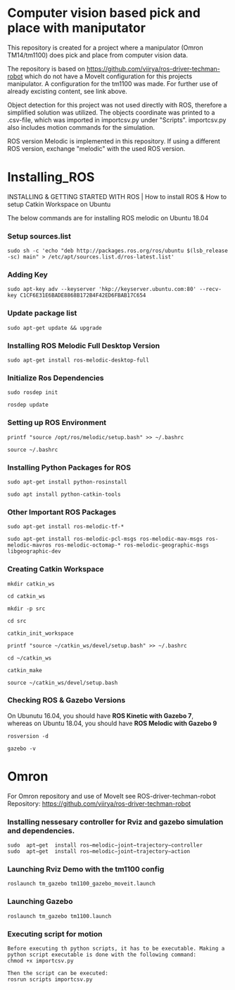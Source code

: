 # Computer vision based pick and place with maniputator

This repository is created for a project where a manipulator (Omron TM14/tm1100) does pick and place from computer vision data.

The repository is based on https://github.com/viirya/ros-driver-techman-robot which do not have a MoveIt configuration for this projects manipulator. A configuration for the tm1100 was made. For further use of already excisting content, see link above.

Object detection for this project was not used directly with ROS, therefore a simplified solution was utilized. The objects coordinate was printed to a .csv-file, which was imported in importcsv.py under "Scripts". importcsv.py also includes motion commands for the simulation. 

ROS version Melodic is implemented in this repository. If using a different ROS version, exchange "melodic" with the used ROS version.

# Installing_ROS
INSTALLING & GETTING STARTED WITH ROS | How to install ROS & How to setup Catkin Workspace on Ubuntu

The below commands are for installing ROS melodic on Ubuntu 18.04 </br>


### Setup sources.list
```
sudo sh -c 'echo "deb http://packages.ros.org/ros/ubuntu $(lsb_release -sc) main" > /etc/apt/sources.list.d/ros-latest.list'
```

### Adding Key
```
sudo apt-key adv --keyserver 'hkp://keyserver.ubuntu.com:80' --recv-key C1CF6E31E6BADE8868B172B4F42ED6FBAB17C654
```

### Update package list
```
sudo apt-get update && upgrade
```

### Installing ROS Melodic Full Desktop Version
```
sudo apt-get install ros-melodic-desktop-full
```

### Initialize Ros Dependencies
```
sudo rosdep init
```
```
rosdep update
```

### Setting up ROS Environment
```
printf "source /opt/ros/melodic/setup.bash" >> ~/.bashrc
```
```
source ~/.bashrc
```

### Installing Python Packages for ROS
```
sudo apt-get install python-rosinstall
```
```
sudo apt install python-catkin-tools
```

### Other Important ROS Packages
```
sudo apt-get install ros-melodic-tf-*
```
```
sudo apt-get install ros-melodic-pcl-msgs ros-melodic-mav-msgs ros-melodic-mavros ros-melodic-octomap-* ros-melodic-geographic-msgs libgeographic-dev
```

### Creating Catkin Workspace
```
mkdir catkin_ws
```
```
cd catkin_ws
```
```
mkdir -p src
```
```
cd src
```
```
catkin_init_workspace
```
```
printf "source ~/catkin_ws/devel/setup.bash" >> ~/.bashrc
```
```
cd ~/catkin_ws
```
```
catkin_make
```
```
source ~/catkin_ws/devel/setup.bash
```

### Checking ROS & Gazebo Versions
On Ubunutu 16.04, you should have **ROS Kinetic with Gazebo 7**, </br>
whereas on Ubuntu 18.04, you should have **ROS Melodic with Gazebo 9**
```
rosversion -d
```
```
gazebo -v
```

# Omron
For Omron repository and use of MoveIt see ROS-driver-techman-robot Repository:
https://github.com/viirya/ros-driver-techman-robot

### Installing nessesary controller for Rviz and gazebo simulation and dependencies.
	sudo  apt−get  install ros−melodic−joint−trajectory−controller
	sudo  apt−get  install ros−melodic−joint−trajectory−action

### Launching Rviz Demo with the tm1100 config
	roslaunch tm_gazebo tm1100_gazebo_moveit.launch

### Launching Gazebo
	roslaunch tm_gazebo tm1100.launch

### Executing script for motion
	Before executing th python scripts, it has to be executable. Making a python script executable is done with the following command:
	chmod +x importcsv.py
	
	Then the script can be executed:
	rosrun scripts importcsv.py
